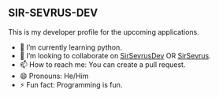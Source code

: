 ## SIR-SEVRUS-DEV
This is my developer profile for the upcoming applications.
<!--
**SirSevrusDev/SirSevrusDev** is a ✨ _special_ ✨ repository because its `README.md` (this file) appears on your GitHub profile.  -->

- 🌱 I’m currently learning python.
- 👯 I’m looking to collaborate on [SirSevrusDev](https://github.com/SirSevrusDev) OR [SirSevrus](https://github.com/SirSevrus).
- 📫 How to reach me: You can create a pull request.
- 😄 Pronouns: He/Him
- ⚡ Fun fact: Programming is fun.
